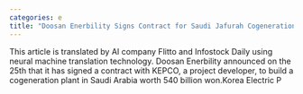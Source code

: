 ```yaml
---
categories: e
title: "Doosan Enerbility Signs Contract for Saudi Jafurah Cogeneration Plant"
---
```

This article is translated by AI company Flitto and Infostock Daily using neural machine translation technology. Doosan Enerbility announced on the 25th that it has signed a contract with KEPCO, a project developer, to build a cogeneration plant in Saudi Arabia worth 540 billion won.Korea Electric P